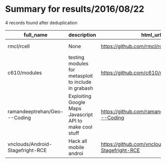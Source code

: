 
# Summary for results/2016/08/22
    
4 records found after deduplication

| full_name | description | html_url | matched_list | matched_count | pushed_at | size | stargazers_count | language | forks_count | vul_ids |
|----------------------------------|----------------------------------------------------------|-----------------------------------------------------|----------------------------------|-----------------|---------------------------|--------|--------------------|------------|---------------|-----------|
| rmcl/rcell | None | https://github.com/rmcl/rcell | ['rce'] | 1 | 2016-08-22 01:44:31+00:00 | 43 | 0 | Python | 0 | [] |
| c610/modules | testing modules for metasploit to include in grabash | https://github.com/c610/modules | ['metasploit module OR payload'] | 1 | 2016-08-22 07:22:07+00:00 | 6 | 1 | Ruby | 0 | [] |
| ramandeeptrehan/Geo---Coding | Exploiting Google Maps Javascript API to make cool stuff | https://github.com/ramandeeptrehan/Geo---Coding | ['exploit'] | 1 | 2016-08-22 10:35:27+00:00 | 1394 | 0 | HTML | 0 | [] |
| vnclouds/Android-Stagefright-RCE | Hack all mobile androi | https://github.com/vnclouds/Android-Stagefright-RCE | ['rce'] | 1 | 2016-08-22 18:07:38+00:00 | 6 | 3 | Python | 3 | [] |
